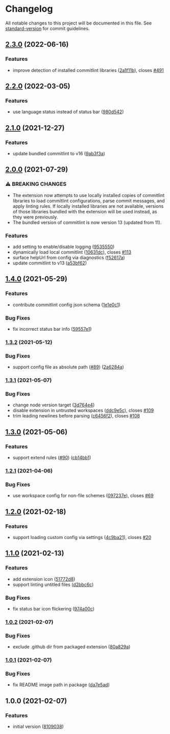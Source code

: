 # Changelog

All notable changes to this project will be documented in this file. See [standard-version](https://github.com/conventional-changelog/standard-version) for commit guidelines.

## [2.3.0](https://github.com/joshbolduc/vscode-commitlint/compare/v2.2.0...v2.3.0) (2022-06-16)

### Features

- improve detection of installed commitlint libraries ([2a1f11b](https://github.com/joshbolduc/vscode-commitlint/commit/2a1f11b83302eecaecc73a4719ccef29a9ab05c5)), closes [#491](https://github.com/joshbolduc/vscode-commitlint/issues/491)

## [2.2.0](https://github.com/joshbolduc/vscode-commitlint/compare/v2.1.0...v2.2.0) (2022-03-05)

### Features

- use language status instead of status bar ([980d542](https://github.com/joshbolduc/vscode-commitlint/commit/980d542171a7a1147896035dfad7a8d3a132c37b))

## [2.1.0](https://github.com/joshbolduc/vscode-commitlint/compare/v2.0.0...v2.1.0) (2021-12-27)

### Features

- update bundled commitlint to v16 ([9ab3f3a](https://github.com/joshbolduc/vscode-commitlint/commit/9ab3f3a574fb6d7b8eea849b8857c9bd8b39b716))

## [2.0.0](https://github.com/joshbolduc/vscode-commitlint/compare/v1.4.0...v2.0.0) (2021-07-29)

### ⚠ BREAKING CHANGES

- The extension now attempts to use locally installed
  copies of commitlint libraries to load commitlint configurations, parse
  commit messages, and apply linting rules. If locally installed libraries
  are not available, versions of those libraries bundled with the
  extension will be used instead, as they were previously.
- The bundled version of commitlint is now version 13
  (updated from 11).

### Features

- add setting to enable/disable logging ([9535550](https://github.com/joshbolduc/vscode-commitlint/commit/953555008d7f0df4d955c76c89c6978f613e04dc))
- dynamically load local commitlint ([10631dc](https://github.com/joshbolduc/vscode-commitlint/commit/10631dc093b6a5518f0452cc29d93ebfacba59db)), closes [#113](https://github.com/joshbolduc/vscode-commitlint/issues/113)
- surface helpUrl from config via diagnostics ([f52617a](https://github.com/joshbolduc/vscode-commitlint/commit/f52617ad75539bc9c809c8a548f155771eea9dcb))
- update commitlint to v13 ([a53bf62](https://github.com/joshbolduc/vscode-commitlint/commit/a53bf62dd13d6473aacfef45364a3e6a575175ff))

## [1.4.0](https://github.com/joshbolduc/vscode-commitlint/compare/v1.3.2...v1.4.0) (2021-05-29)

### Features

- contribute commitlint config json schema ([1e1e0c1](https://github.com/joshbolduc/vscode-commitlint/commit/1e1e0c112122d3b6b8d70c77168469bd841f3e84))

### Bug Fixes

- fix incorrect status bar info ([59557e1](https://github.com/joshbolduc/vscode-commitlint/commit/59557e1254262a45862af3620404ef2e305187fa))

### [1.3.2](https://github.com/joshbolduc/vscode-commitlint/compare/v1.3.1...v1.3.2) (2021-05-12)

### Bug Fixes

- support config file as absolute path ([#89](https://github.com/joshbolduc/vscode-commitlint/issues/89)) ([2a6284a](https://github.com/joshbolduc/vscode-commitlint/commit/2a6284a3f1d6326e52d5cb45e577d232ad842ded))

### [1.3.1](https://github.com/joshbolduc/vscode-commitlint/compare/v1.3.0...v1.3.1) (2021-05-07)

### Bug Fixes

- change node version target ([3d764e4](https://github.com/joshbolduc/vscode-commitlint/commit/3d764e4660e739ac8bfcab80c3691d74b7f09e78))
- disable extension in untrusted workspaces ([ddc9e5c](https://github.com/joshbolduc/vscode-commitlint/commit/ddc9e5cdafe7a449eae7e0b76fb0cd7d54894c59)), closes [#109](https://github.com/joshbolduc/vscode-commitlint/issues/109)
- trim leading newlines before parsing ([c6456f2](https://github.com/joshbolduc/vscode-commitlint/commit/c6456f2b185c4ccb6d6eb70f79a618b92002aead)), closes [#108](https://github.com/joshbolduc/vscode-commitlint/issues/108)

## [1.3.0](https://github.com/joshbolduc/vscode-commitlint/compare/v1.2.1...v1.3.0) (2021-05-06)

### Features

- support extend rules ([#90](https://github.com/joshbolduc/vscode-commitlint/issues/90)) ([cb14bb1](https://github.com/joshbolduc/vscode-commitlint/commit/cb14bb1f11e05bf11e92350b56f1a0e02d6b93a4))

### [1.2.1](https://github.com/joshbolduc/vscode-commitlint/compare/v1.2.0...v1.2.1) (2021-04-06)

### Bug Fixes

- use workspace config for non-file schemes ([097237e](https://github.com/joshbolduc/vscode-commitlint/commit/097237eae14569c327e845453d6e9155cc1d4828)), closes [#69](https://github.com/joshbolduc/vscode-commitlint/issues/69)

## [1.2.0](https://github.com/joshbolduc/vscode-commitlint/compare/v1.1.0...v1.2.0) (2021-02-18)

### Features

- support loading custom config via settings ([4c9ba21](https://github.com/joshbolduc/vscode-commitlint/commit/4c9ba21020254841d50f1bd6096f5a8339b87225)), closes [#20](https://github.com/joshbolduc/vscode-commitlint/issues/20)

## [1.1.0](https://github.com/joshbolduc/vscode-commitlint/compare/v1.0.2...v1.1.0) (2021-02-13)

### Features

- add extension icon ([51772d8](https://github.com/joshbolduc/vscode-commitlint/commit/51772d84fc799a1feb30ccc0d35c07b837ee3634))
- support linting untitled files ([d2bbc6c](https://github.com/joshbolduc/vscode-commitlint/commit/d2bbc6c4d304c752653b04adc024b3757de4bc14))

### Bug Fixes

- fix status bar icon flickering ([974a00c](https://github.com/joshbolduc/vscode-commitlint/commit/974a00c5308d0a178d4301056828b43d39657ece))

### [1.0.2](https://github.com/joshbolduc/vscode-commitlint/compare/v1.0.1...v1.0.2) (2021-02-07)

### Bug Fixes

- exclude .github dir from packaged extension ([80a829a](https://github.com/joshbolduc/vscode-commitlint/commit/80a829a3a3eef4cd45d09a7e1c3941237627e75d))

### [1.0.1](https://github.com/joshbolduc/vscode-commitlint/compare/v1.0.0...v1.0.1) (2021-02-07)

### Bug Fixes

- fix README image path in package ([da7e5ad](https://github.com/joshbolduc/vscode-commitlint/commit/da7e5ade6557caf9e61677fb15d426101db2179a))

## 1.0.0 (2021-02-07)

### Features

- initial version ([8109038](https://github.com/joshbolduc/vscode-commitlint/commit/810903895f3f7705b7b18d9a8071aa97ee131f8b))

